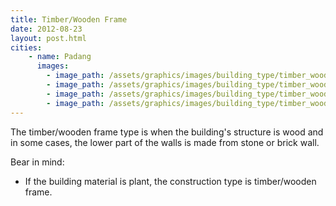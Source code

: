 ```yaml
---
title: Timber/Wooden Frame
date: 2012-08-23
layout: post.html
cities:
    - name: Padang
      images:
        - image_path: /assets/graphics/images/building_type/timber_wooden_padang_01.jpg
        - image_path: /assets/graphics/images/building_type/timber_wooden_padang_02.jpg
        - image_path: /assets/graphics/images/building_type/timber_wooden_padang_03.jpg
        - image_path: /assets/graphics/images/building_type/timber_wooden_padang_04.jpg
---
```


The timber/wooden frame type is when the building's structure is wood and in some cases, the lower part of the walls is made from stone or brick wall.

Bear in mind:
-  If the building material is plant, the construction type is timber/wooden frame.